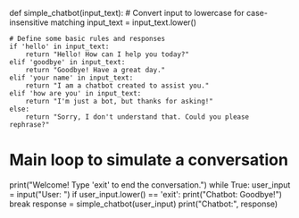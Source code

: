 def simple_chatbot(input_text):
    # Convert input to lowercase for case-insensitive matching
    input_text = input_text.lower()

    # Define some basic rules and responses
    if 'hello' in input_text:
        return "Hello! How can I help you today?"
    elif 'goodbye' in input_text:
        return "Goodbye! Have a great day."
    elif 'your name' in input_text:
        return "I am a chatbot created to assist you."
    elif 'how are you' in input_text:
        return "I'm just a bot, but thanks for asking!"
    else:
        return "Sorry, I don't understand that. Could you please rephrase?"

# Main loop to simulate a conversation
print("Welcome! Type 'exit' to end the conversation.")
while True:
    user_input = input("User: ")
    if user_input.lower() == 'exit':
        print("Chatbot: Goodbye!")
        break
    response = simple_chatbot(user_input)
    print("Chatbot:", response)
